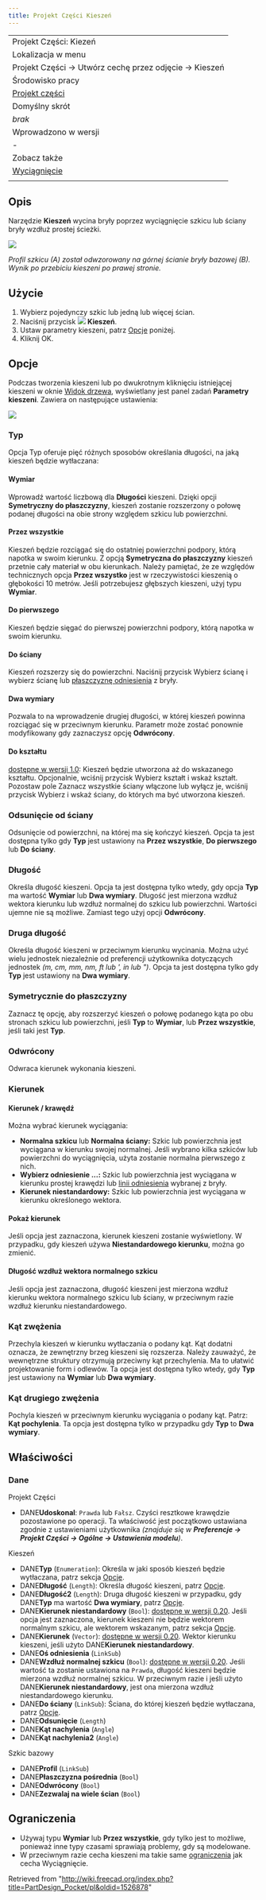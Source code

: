 ```yaml
---
title: Projekt Części Kieszeń
---
```

|  |
| --- |
| Projekt Części: Kiezeń |
| Lokalizacja w menu |
| Projekt Części → Utwórz cechę przez odjęcie → Kieszeń |
| Środowisko pracy |
| [Projekt części](/PartDesign_Workbench/pl "PartDesign Workbench/pl") |
| Domyślny skrót |
| *brak* |
| Wprowadzono w wersji |
| - |
| Zobacz także |
| [Wyciągnięcie](/PartDesign_Pad/pl "PartDesign Pad/pl") |
|  |

## Opis

Narzędzie **Kieszeń** wycina bryły poprzez wyciągnięcie szkicu lub ściany bryły wzdłuż prostej ścieżki.

![](/images/PartDesign_Pocket_example.svg)

*Profil szkicu (A) został odwzorowany na górnej ścianie bryły bazowej (B). Wynik po przebiciu kieszeni po prawej stronie.*

## Użycie

1. Wybierz pojedynczy szkic lub jedną lub więcej ścian.
2. Naciśnij przycisk ![](/images/PartDesign_Pocket.svg) **Kieszeń**.
3. Ustaw parametry kieszeni, patrz [Opcje](#Opcje) poniżej.
4. Kliknij OK.

## Opcje

Podczas tworzenia kieszeni lub po dwukrotnym kliknięciu istniejącej kieszeni w oknie [Widok drzewa](/Tree_view/pl "Tree view/pl"), wyświetlany jest panel zadań **Parametry kieszeni**. Zawiera on następujące ustawienia:

![](/images/PartDesign_Pocket_Taskpanel.png)

### Typ

Opcja Typ oferuje pięć różnych sposobów określania długości, na jaką kieszeń będzie wytłaczana:

#### Wymiar

Wprowadź wartość liczbową dla **Długości** kieszeni. Dzięki opcji **Symetryczny do płaszczyzny**, kieszeń zostanie rozszerzony o połowę podanej długości na obie strony względem szkicu lub powierzchni.

#### Przez wszystkie

Kieszeń będzie rozciągać się do ostatniej powierzchni podpory, którą napotka w swoim kierunku. Z opcją **Symetryczna do płaszczyzny** kieszeń przetnie cały materiał w obu kierunkach. Należy pamiętać, że ze względów technicznych opcja **Przez wszystko** jest w rzeczywistości kieszenią o głębokości 10 metrów. Jeśli potrzebujesz głębszych kieszeni, użyj typu **Wymiar**.

#### Do pierwszego

Kieszeń będzie sięgać do pierwszej powierzchni podpory, którą napotka w swoim kierunku.

#### Do ściany

Kieszeń rozszerzy się do powierzchni. Naciśnij przycisk Wybierz ścianę i wybierz ścianę lub [płaszczyznę odniesienia](/PartDesign_Plane/pl "PartDesign Plane/pl") z bryły.

#### Dwa wymiary

Pozwala to na wprowadzenie drugiej długości, w której kieszeń powinna rozciągać się w przeciwnym kierunku. Parametr może zostać ponownie modyfikowany gdy zaznaczysz opcję **Odwrócony**.

#### Do kształtu

[dostępne w wersji 1.0](/Release_notes_1.0/pl "Release notes 1.0/pl"): Kieszeń będzie utworzona aż do wskazanego kształtu. Opcjonalnie, wciśnij przycisk Wybierz kształt i wskaż kształt. Pozostaw pole Zaznacz wszystkie ściany włączone lub wyłącz je, wciśnij przycisk Wybierz i wskaż ściany, do których ma być utworzona kieszeń.

### Odsunięcie od ściany

Odsunięcie od powierzchni, na której ma się kończyć kieszeń. Opcja ta jest dostępna tylko gdy **Typ** jest ustawiony na **Przez wszystkie**, **Do pierwszego** lub **Do ściany**.

### Długość

Określa długość kieszeni. Opcja ta jest dostępna tylko wtedy, gdy opcja **Typ** ma wartość **Wymiar** lub **Dwa wymiary**.
Długość jest mierzona wzdłuż wektora kierunku lub wzdłuż normalnej do szkicu lub powierzchni. Wartości ujemne nie są możliwe. Zamiast tego użyj opcji **Odwrócony**.

### Druga długość

Określa długość kieszeni w przeciwnym kierunku wycinania. Można użyć wielu jednostek niezależnie od preferencji użytkownika dotyczących jednostek *(m, cm, mm, nm, ft lub ', in lub ")*. Opcja ta jest dostępna tylko gdy **Typ** jest ustawiony na **Dwa wymiary**.

### Symetrycznie do płaszczyzny

Zaznacz tę opcję, aby rozszerzyć kieszeń o połowę podanego kąta po obu stronach szkicu lub powierzchni, jeśli **Typ** to **Wymiar**, lub **Przez wszystkie**, jeśli taki jest **Typ**.

### Odwrócony

Odwraca kierunek wykonania kieszeni.

### Kierunek

#### Kierunek / krawędź

Można wybrać kierunek wyciągania:

* **Normalna szkicu** lub **Normalna ściany:** Szkic lub powierzchnia jest wyciągana w kierunku swojej normalnej. Jeśli wybrano kilka szkiców lub powierzchni do wyciągnięcia, użyta zostanie normalna pierwszego z nich.
* **Wybierz odniesienie ...:** Szkic lub powierzchnia jest wyciągana w kierunku prostej krawędzi lub [linii odniesienia](/PartDesign_Line/pl "PartDesign Line/pl") wybranej z bryły.
* **Kierunek niestandardowy:** Szkic lub powierzchnia jest wyciągana w kierunku określonego wektora.

#### Pokaż kierunek

Jeśli opcja jest zaznaczona, kierunek kieszeni zostanie wyświetlony. W przypadku, gdy kieszeń używa **Niestandardowego kierunku**, można go zmienić.

#### Długość wzdłuż wektora normalnego szkicu

Jeśli opcja jest zaznaczona, długość kieszeni jest mierzona wzdłuż kierunku wektora normalnego szkicu lub ściany, w przeciwnym razie wzdłuż kierunku niestandardowego.

### Kąt zwężenia

Przechyla kieszeń w kierunku wytłaczania o podany kąt. Kąt dodatni oznacza, że zewnętrzny brzeg kieszeni się rozszerza. Należy zauważyć, że wewnętrzne struktury otrzymują przeciwny kąt przechylenia. Ma to ułatwić projektowanie form i odlewów. Ta opcja jest dostępna tylko wtedy, gdy **Typ** jest ustawiony na **Wymiar** lub **Dwa wymiary**.

### Kąt drugiego zwężenia

Pochyla kieszeń w przeciwnym kierunku wyciągania o podany kąt. Patrz: **Kąt pochylenia**. Ta opcja jest dostępna tylko w przypadku gdy **Typ** to **Dwa wymiary**.

## Właściwości

### Dane

Projekt Części

* DANE**Udoskonal**: `Prawda` lub `Fałsz`. Czyści resztkowe krawędzie pozostawione po operacji. Ta właściwość jest początkowo ustawiana zgodnie z ustawieniami użytkownika *(znajduje się w **Preferencje → Projekt Części → Ogólne → Ustawienia modelu**)*.

Kieszeń

* DANE**Typ** (`Enumeration`): Określa w jaki sposób kieszeń będzie wytłaczana, patrz sekcja [Opcje](#Opcje).
* DANE**Długość** (`Length`): Określa długość kieszeni, patrz [Opcje](#Opcje).
* DANE**Długość2** (`Length`): Druga długość kieszeni w przypadku, gdy DANE**Typ** ma wartość **Dwa wymiary**, patrz [Opcje](#Opcje).
* DANE**Kierunek niestandardowy** (`Bool`): [dostępne w wersji 0.20](/Release_notes_0.20/pl "Release notes 0.20/pl"). Jeśli opcja jest zaznaczona, kierunek kieszeni nie będzie wektorem normalnym szkicu, ale wektorem wskazanym, patrz sekcja [Opcje](#Opcje).
* DANE**Kierunek** (`Vector`): [dostępne w wersji 0.20](/Release_notes_0.20/pl "Release notes 0.20/pl"). Wektor kierunku kieszeni, jeśli użyto DANE**Kierunek niestandardowy**.
* DANE**Oś odniesienia** (`LinkSub`)
* DANE**Wzdłuż normalnej szkicu** (`Bool`): [dostępne w wersji 0.20](/Release_notes_0.20/pl "Release notes 0.20/pl"). Jeśli wartość ta zostanie ustawiona na `Prawda`, długość kieszeni będzie mierzona wzdłuż normalnej szkicu. W przeciwnym razie i jeśli użyto DANE**Kierunek niestandardowy**, jest ona mierzona wzdłuż niestandardowego kierunku.
* DANE**Do ściany** (`LinkSub`): Ściana, do której kieszeń będzie wytłaczana, patrz [Opcje](#Opcje).
* DANE**Odsunięcie** (`Length`)
* DANE**Kąt nachylenia** (`Angle`)
* DANE**Kąt nachylenia2** (`Angle`)

Szkic bazowy

* DANE**Profil** (`LinkSub`)
* DANE**Płaszczyzna pośrednia** (`Bool`)
* DANE**Odwrócony** (`Bool`)
* DANE**Zezwalaj na wiele ścian** (`Bool`)

## Ograniczenia

* Używaj typu **Wymiar** lub **Przez wszystkie**, gdy tylko jest to możliwe, ponieważ inne typy czasami sprawiają problemy, gdy są modelowane.
* W przeciwnym razie cecha kieszeni ma takie same [ograniczenia](/PartDesign_Pad/pl#Ograniczenia "PartDesign Pad/pl") jak cecha Wyciągnięcie.

Retrieved from "<http://wiki.freecad.org/index.php?title=PartDesign_Pocket/pl&oldid=1526878>"